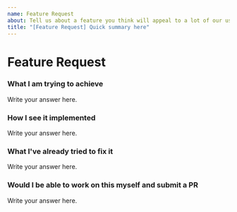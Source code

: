 ```yaml
---
name: Feature Request
about: Tell us about a feature you think will appeal to a lot of our users
title: "[Feature Request] Quick summary here"
---
```


# Feature Request

### What I am trying to achieve

Write your answer here.

### How I see it implemented

Write your answer here.

### What I've already tried to fix it

Write your answer here.

### Would I be able to work on this myself and submit a PR

Write your answer here.
